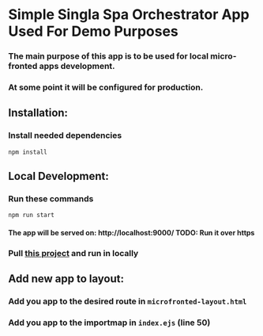 # Simple Singla Spa Orchestrator App Used For Demo Purposes

### The main purpose of this app is to be used for local micro-fronted apps development.

### At some point it will be configured for production.

## Installation:

### Install needed dependencies

`npm install`

## Local Development:

### Run these commands

`npm run start`

#### The app will be served on: http://localhost:9000/ TODO: Run it over https

### Pull [this project](https://github.com/marin51/spa-vue3/tree/master) and run in locally

## Add new app to layout:

### Add you app to the desired route in `microfronted-layout.html`

### Add you app to the importmap in `index.ejs` (line 50)
